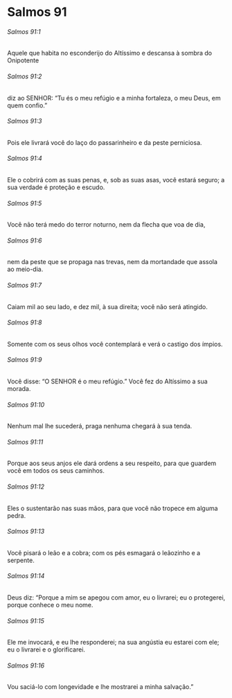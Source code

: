 # Salmos 91

###### Salmos 91:1

Aquele que habita no esconderijo do Altíssimo e descansa à sombra do Onipotente

###### Salmos 91:2

diz ao SENHOR: “Tu és o meu refúgio e a minha fortaleza, o meu Deus, em quem confio.”

###### Salmos 91:3

Pois ele livrará você do laço do passarinheiro e da peste perniciosa.

###### Salmos 91:4

Ele o cobrirá com as suas penas, e, sob as suas asas, você estará seguro; a sua verdade é proteção e escudo.

###### Salmos 91:5

Você não terá medo do terror noturno, nem da flecha que voa de dia,

###### Salmos 91:6

nem da peste que se propaga nas trevas, nem da mortandade que assola ao meio-dia.

###### Salmos 91:7

Caiam mil ao seu lado, e dez mil, à sua direita; você não será atingido.

###### Salmos 91:8

Somente com os seus olhos você contemplará e verá o castigo dos ímpios.

###### Salmos 91:9

Você disse: “O SENHOR é o meu refúgio.” Você fez do Altíssimo a sua morada.

###### Salmos 91:10

Nenhum mal lhe sucederá, praga nenhuma chegará à sua tenda.

###### Salmos 91:11

Porque aos seus anjos ele dará ordens a seu respeito, para que guardem você em todos os seus caminhos.

###### Salmos 91:12

Eles o sustentarão nas suas mãos, para que você não tropece em alguma pedra.

###### Salmos 91:13

Você pisará o leão e a cobra; com os pés esmagará o leãozinho e a serpente.

###### Salmos 91:14

Deus diz: “Porque a mim se apegou com amor, eu o livrarei; eu o protegerei, porque conhece o meu nome.

###### Salmos 91:15

Ele me invocará, e eu lhe responderei; na sua angústia eu estarei com ele; eu o livrarei e o glorificarei.

###### Salmos 91:16

Vou saciá-lo com longevidade e lhe mostrarei a minha salvação.”

